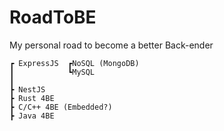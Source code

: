 
# RoadToBE
My personal road to become a better Back-ender
```
┏ ExpressJS  ┏NoSQL (MongoDB)
┃            ┗MySQL
┃
┣ NestJS
┣ Rust 4BE
┣ C/C++ 4BE (Embedded?)
┣ Java 4BE
```
